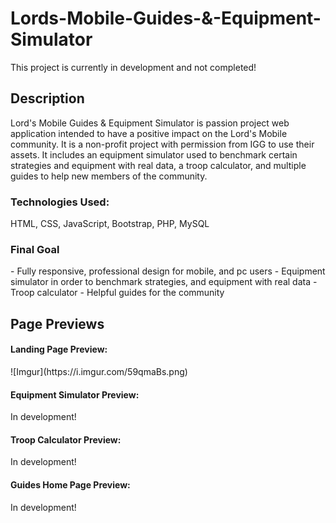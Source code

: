 # Lords-Mobile-Guides-&-Equipment-Simulator
This project is currently in development and not completed!

<h2>Description</h2>
Lord's Mobile Guides & Equipment Simulator is passion project web application intended to have a positive impact on the Lord's Mobile community. It is a non-profit project with permission from IGG to use their assets. It includes an equipment simulator used to benchmark certain strategies and equipment with real data, a troop calculator, and multiple guides to help new members of the community.

<h3>Technologies Used:</h3>
HTML, CSS, JavaScript, Bootstrap, PHP, MySQL

<h3>Final Goal</h3>
- Fully responsive, professional design for mobile, and pc users
- Equipment simulator in order to benchmark strategies, and equipment with real data
- Troop calculator
- Helpful guides for the community

<h2>Page Previews</h2>
<h4>Landing Page Preview:</h4>
![Imgur](https://i.imgur.com/59qmaBs.png)

<h4>Equipment Simulator Preview:</h4>
In development!

<h4>Troop Calculator Preview:</h4>
In development!

<h4>Guides Home Page Preview:</h4>
In development!
